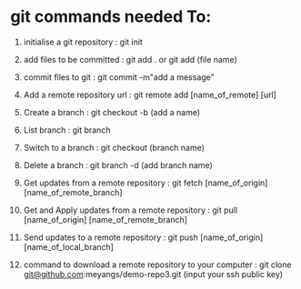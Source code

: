 # git commands needed To:

1. initialise a git repository : git init

2. add files to be committed : git add . or git add (file name)

3. commit files to git : git commit -m"add a message"

4. Add a remote repository url : git remote add [name_of_remote] [url]

5. Create a branch : git checkout -b (add a name)

6. List branch : git branch

7. Switch to a branch : git checkout (branch name)

8. Delete a branch : git branch -d (add branch name)

9. Get updates from a remote repository : git fetch [name_of_origin] [name_of_remote_branch]

10. Get and Apply updates from a remote repository : git pull [name_of_origin] [name_of_remote_branch]

11. Send updates to a remote repository : git push [name_of_origin] [name_of_local_branch]

12. command to download a remote repository to your computer : git clone git@github.com:meyangs/demo-repo3.git (input your ssh public key)
